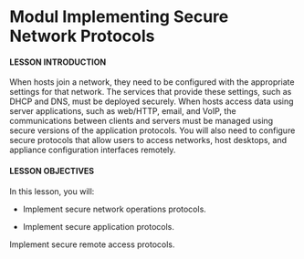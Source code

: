 # Modul Implementing Secure Network Protocols

#### LESSON INTRODUCTION

When hosts join a network, they need to be configured with the appropriate settings for that network. The services that provide these settings, such as DHCP and DNS, must be deployed securely. When hosts access data using server applications, such as web/HTTP, email, and VoIP, the communications between clients and servers must be managed using secure versions of the application protocols. You will also need to configure secure protocols that allow users to access networks, host desktops, and appliance configuration interfaces remotely.

#### LESSON OBJECTIVES

In this lesson, you will:

-   Implement secure network operations protocols.
  
-   Implement secure application protocols.

Implement secure remote access protocols.